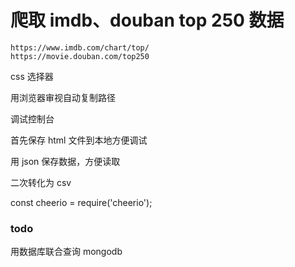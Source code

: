 # 爬取 imdb、douban top 250 数据
```
https://www.imdb.com/chart/top/
https://movie.douban.com/top250
```
css 选择器 

用浏览器审视自动复制路径

调试控制台

首先保存 html 文件到本地方便调试

用 json 保存数据，方便读取

二次转化为 csv

const cheerio = require('cheerio');
### todo
用数据库联合查询 mongodb